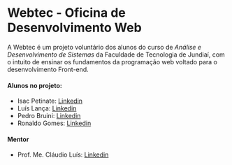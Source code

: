 # Webtec - Oficina de Desenvolvimento Web 
A Webtec é um projeto voluntário dos alunos do curso de _Análise e Desenvolvimento de Sistemas_ da Faculdade de Tecnologia de Jundiaí, com o intuito de ensinar os fundamentos da programação web voltado para o desenvolvimento Front-end.

#### Alunos no projeto:
+ Isac Petinate: [Linkedin](https://www.linkedin.com/in/isacpetinate/)
+ Luís Lança: [Linkedin](https://www.linkedin.com/in/luisslanca/)
+ Pedro Bruini: [Linkedin](https://www.linkedin.com/in/bruini/)
+ Ronaldo Gomes: [Linkedin](https://www.linkedin.com/in/ronaldo-gomes99/) 

#### Mentor
+ Prof. Me. Cláudio Luís: [Linkedin](https://www.linkedin.com/in/clvoliveira/)
